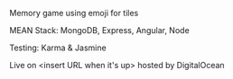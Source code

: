 Memory game using emoji for tiles

MEAN Stack: MongoDB, Express, Angular, Node

Testing: Karma & Jasmine

Live on <insert URL when it's up> hosted by DigitalOcean

